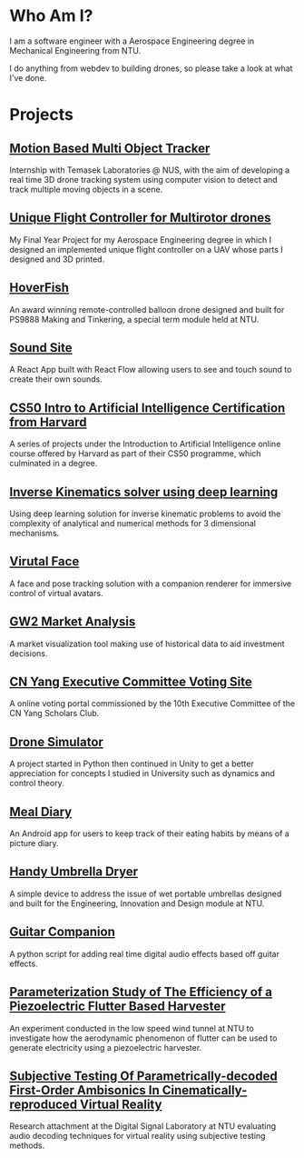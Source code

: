 # Who Am I?
I am a software engineer with a Aerospace Engineering degree in Mechanical Engineering from NTU.

I do anything from webdev to building drones, so please take a look at what I've done.

# Projects

## [Motion Based Multi Object Tracker](static\SPOTIT.md)
Internship with Temasek Laboratories @ NUS, with the aim of developing a real time 3D drone tracking system using computer vision to detect and track multiple moving objects in a scene.


## [Unique Flight Controller for Multirotor drones](static\FYP.md)
My Final Year Project for my Aerospace Engineering degree in which I designed an implemented unique flight controller on a UAV whose parts I designed and 3D printed.


## [HoverFish](static\HoverFish.md)
An award winning remote-controlled balloon drone designed and built for PS9888 Making and Tinkering, a special term module held at NTU.


## [Sound Site](static\SoundSite.md)
A React App built with React Flow allowing users to see and touch sound to create their own sounds.


## [CS50 Intro to Artificial Intelligence Certification from Harvard](static\CS50ai.md)
A series of projects under the Introduction to Artificial Intelligence online course offered by Harvard as part of their CS50 programme, which culminated in a degree.


## [Inverse Kinematics solver using deep learning](static\DeepArm.md)
Using deep learning solution for inverse kinematic problems to avoid the complexity of analytical and numerical methods for 3 dimensional mechanisms.


## [Virutal Face](static\VirtualFace.md)
A face and pose tracking solution with a companion renderer for immersive control of virtual avatars.


## [GW2 Market Analysis](static\GW2MarketAnalysis.md)
A market visualization tool making use of historical data to aid investment decisions.


## [CN Yang Executive Committee Voting Site](static\VotingSite.md)
A online voting portal commissioned by the 10th Executive Committee of the CN Yang Scholars Club.


## [Drone Simulator](static\DroneSimulator.md)
A project started in Python then continued in Unity to get a better appreciation for concepts I studied in University such as dynamics and control theory.


## [Meal Diary](static\MealDiary.md)
An Android app for users to keep track of their eating habits by means of a picture diary.


## [Handy Umbrella Dryer](static\HUD.md)
A simple device to address the issue of wet portable umbrellas designed and built for the Engineering, Innovation and Design module at NTU.


## [Guitar Companion](static\EGuitarMod.md)
A python script for adding real time digital audio effects based off guitar effects.


## [Parameterization Study of The Efficiency of a Piezoelectric Flutter Based Harvester](static\CY1400.md)
An experiment conducted in the low speed wind tunnel at NTU to investigate how the aerodynamic phenomenon of flutter can be used to generate electricity using a piezoelectric harvester.


## [Subjective Testing Of Parametrically-decoded First-Order Ambisonics In Cinematically-reproduced Virtual Reality](static\CY2001.md)
Research attachment at the Digital Signal Laboratory at NTU evaluating audio decoding techniques for virtual reality using subjective testing methods.